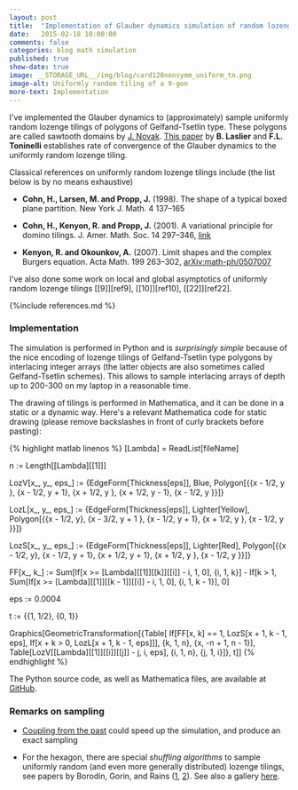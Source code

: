 ```yaml
---
layout: post
title:  "Implementation of Glauber dynamics simulation of random lozenge tilings"
date:   2015-02-18 10:00:00
comments: false
categories: blog math simulation
published: true
show-date: true
image: __STORAGE_URL__/img/blog/card120nonsymm_uniform_tn.png
image-alt: Uniformly random tiling of a 9-gon
more-text: Implementation
---
```


I've implemented the Glauber dynamics to (approximately) sample uniformly random lozenge tilings
of polygons of Gelfand-Tsetlin type. These polygons are called sawtooth domains by [J. Novak](http://arxiv.org/abs/1407.7578). [This paper](http://arxiv.org/abs/1310.5844) by **B. Laslier** and **F.L. Toninelli** establishes rate of convergence of the Glauber dynamics to the uniformly random lozenge tiling.

Classical references on uniformly random lozenge tilings include (the list below is by no means exhaustive)

* **Cohn, H., Larsen, M. and Propp, J.** (1998). The shape of a typical boxed plane partition.
New York J. Math. 4 137–165

* **Cohn, H., Kenyon, R. and Propp, J.** (2001). A variational principle for domino tilings.
J. Amer. Math. Soc. 14 297–346, [link](http://www.ams.org/journals/jams/2001-14-02/S0894-0347-00-00355-6/)

* **Kenyon, R. and Okounkov, A.** (2007). Limit shapes and the complex Burgers equation.
Acta Math. 199 263–302, [arXiv:math-ph/0507007](http://arxiv.org/abs/math-ph/0507007)

I've also done some work on local and global asymptotics of uniformly random lozenge tilings [[9]][ref9], [[10]][ref10], [[22]][ref22].

{%include references.md %}

<!--more-->

### Implementation

The simulation is performed in Python and is _surprisingly simple_ because of the nice encoding of lozenge tilings of Gelfand-Tsetlin type polygons by interlacing integer arrays (the latter objects are also sometimes called Gelfand-Tsetlin schemes). This allows to sample interlacing arrays of depth up to 200-300 on my laptop in a reasonable time.

The drawing of tilings is performed in Mathematica, and it can be done in a static or a dynamic way. Here's a relevant Mathematica code for static drawing (please remove backslashes in front of curly brackets before pasting):

{% highlight matlab linenos %}
\[Lambda] = ReadList[fileName]

n := Length[\[Lambda][[1]]]

LozV[x_, y_, eps_] := \{EdgeForm[Thickness[eps]], Blue,
  Polygon[\{\{x - 1/2, y \}, \{x - 1/2, y + 1\}, \{x + 1/2, y \}, \{x + 1/2,
     y - 1\}, \{x - 1/2, y \}\}]\}

LozL[x_, y_, eps_] := \{EdgeForm[Thickness[eps]], Lighter[Yellow],
  Polygon[\{\{x - 1/2, y\}, \{x - 3/2, y + 1 \}, \{x - 1/2,
     y + 1\}, \{x + 1/2, y \}, \{x - 1/2, y \}\}]\}

LozS[x_, y_, eps_] := \{EdgeForm[Thickness[eps]], Lighter[Red],
  Polygon[\{\{x - 1/2, y\}, \{x - 1/2, y + 1\}, \{x + 1/2, y + 1\}, \{x + 1/2,
      y \}, \{x - 1/2, y \}\}]\}

FF[x_, k_] :=
 Sum[If[x >= \[Lambda][[1]][[k]][[i]] - i, 1, 0], \{i, 1, k\}] -
  If[k > 1,
   Sum[If[x >= \[Lambda][[1]][[k - 1]][[i]] - i, 1, 0], \{i, 1,
     k - 1\}], 0]

eps := 0.0004

t := \{\{1, 1/2\}, \{0, 1\}\}

Graphics[GeometricTransformation[\{Table[
    If[FF[x, k] == 1, LozS[x + 1, k - 1, eps],
     If[x + k > 0, LozL[x + 1, k - 1, eps]]], \{k, 1, n\}, \{x, -n + 1,
     n - 1\}],
   Table[LozV[\[Lambda][[1]][[i]][[j]] - j, i, eps], \{i, 1, n\}, \{j, 1,
      i\}]\}, t]]
{% endhighlight %}


The Python source code, as well as Mathematica files, are available at [GitHub](https://github.com/lenis2000/Glauber_Simulation).

### Remarks on sampling

* [Coupling from the past](http://en.wikipedia.org/wiki/Coupling_from_the_past) could speed up the simulation, and produce an exact sampling

* For the hexagon, there are special _shuffling algorithms_ to sample uniformly random (and even more generally distributed) lozenge tilings, see papers by Borodin, Gorin, and Rains ([1](http://arxiv.org/abs/0804.3071), [2](http://arxiv.org/abs/0905.0679)). See also a gallery [here](http://www.mccme.ru/~vadicgor/research.html).


